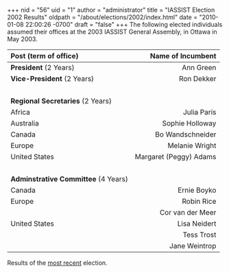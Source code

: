 +++
nid = "56"
uid = "1"
author = "administrator"
title = "IASSIST Election 2002 Results"
oldpath = "/about/elections/2002/index.html"
date = "2010-01-08 22:00:26 -0700"
draft = "false"
+++
The following elected individuals assumed their offices at the 2003
IASSIST General Assembly, in Ottawa in May 2003.

|Post (term of office)|Name of Incumbent|
|:---|---:|
| **President** (2 Years)              | Ann Green                         |
| **Vice-President** (2 Years)          | Ron Dekker                        |
|&nbsp;|&nbsp;| 
| **Regional Secretaries** (2 Years)    |                |
| Africa                            | Julia Paris                       |
| Australia                         | Sophie Holloway                   |
| Canada                            | Bo Wandschneider                  |
| Europe                            | Melanie Wright                    |
| United States                     | Margaret (Peggy) Adams            |
|&nbsp;|&nbsp;| 
| **Adminstrative Committee** (4 Years)| | 
| Canada| Ernie Boyko| 
| Europe| Robin Rice| 
| |Cor van der Meer| 
| United States| Lisa Neidert| 
| |Tess Trost| 
| |Jane Weintrop| 

Results of the [most recent](/about/iassist-elections/) election.